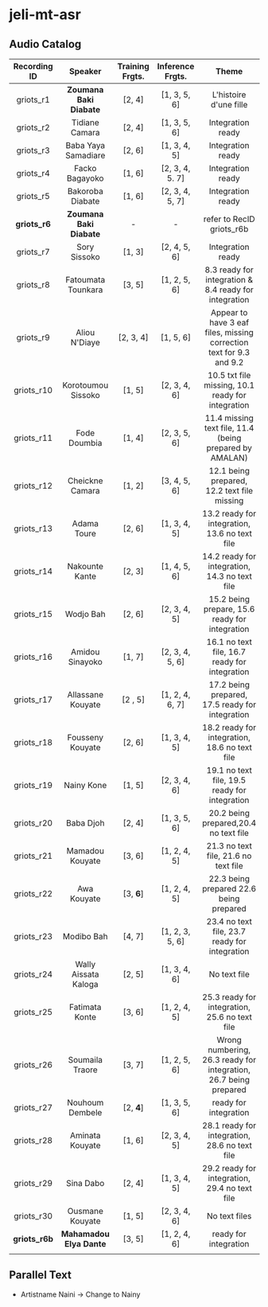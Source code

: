 # jeli-mt-asr

## Audio Catalog
| Recording ID | Speaker | Training Frgts. | Inference Frgts. | Theme | Dialect | Status |
|:--------------:|:---------:|:---------------:|:----------------:|:--------:|:-------:|:-------:|
| griots_r1 | **Zoumana Baki Diabate** | [2, 4] | [1, 3, 5, 6] | L'histoire d'une fille | Bamako | No text files |
| griots_r2 | Tidiane Camara | [2, 4] | [1, 3, 5, 6] | Integration ready |
| griots_r3 | Baba Yaya Samadiare | [2, 6] | [1, 3, 4, 5] | Integration ready |
| griots_r4 | Facko Bagayoko | [1, 6] | [2, 3, 4, 5. 7] | Integration ready |
| griots_r5 | Bakoroba Diabate | [1, 6] | [2, 3, 4, 5, 7] | Integration ready |
| **griots_r6** |  **Zoumana Baki Diabate** | - |  -  | refer to RecID griots_r6b |
| griots_r7 | Sory Sissoko | [1, 3] | [2, 4, 5, 6] | Integration ready |
| griots_r8 | Fatoumata Tounkara | [3, 5] | [1, 2, 5, 6] | 8.3 ready for integration & 8.4 ready for integration |
| griots_r9 | Aliou N'Diaye | [2, 3, 4] | [1, 5, 6] | Appear to have 3 eaf files, missing correction text for 9.3 and 9.2 |
| griots_r10 | Korotoumou Sissoko | [1, 5] | [2, 3, 4, 6] | 10.5 txt file missing,  10.1 ready for integration  |
| griots_r11 | Fode Doumbia | [1, 4] | [2, 3, 5, 6] |  11.4 missing text file, 11.4 (being prepared by AMALAN) |
| griots_r12 | Cheickne Camara | [1, 2] | [3, 4, 5, 6] | 12.1 being prepared, 12.2 text file missing |
| griots_r13 | Adama Toure | [2, 6] | [1, 3, 4, 5] | 13.2 ready for integration, 13.6 no text file |
| griots_r14 | Nakounte Kante | [2, 3] | [1, 4, 5, 6] | 14.2 ready for integration, 14.3 no text file |
| griots_r15 | Wodjo Bah | [2, 6] | [2, 3, 4, 5] | 15.2 being prepare, 15.6 ready for integration |
| griots_r16 | Amidou Sinayoko | [1, 7] | [2, 3, 4, 5, 6] | 16.1 no text file, 16.7 ready for integration |
| griots_r17 | Allassane Kouyate | [2 , 5] | [1, 2, 4, 6, 7] |  17.2 being prepared, 17.5 ready for integration |
| griots_r18 | Fousseny Kouyate | [2, 6] | [1, 3, 4, 5] | 18.2 ready for integration, 18.6 no text file |
| griots_r19 | Nainy Kone | [1, 5] | [2, 3, 4, 6] | 19.1 no text file, 19.5 ready for integration |
| griots_r20 |  Baba Djoh | [2, 4] | [1, 3, 5, 6] | 20.2 being prepared,20.4 no text file |
| griots_r21 | Mamadou Kouyate | [3, 6] | [1, 2, 4, 5] | 21.3 no text file, 21.6 no text file |
| griots_r22 | Awa Kouyate | [3, **6**] | [1, 2, 4, 5] | 22.3  being prepared 22.6 being prepared |
| griots_r23 | Modibo Bah | [4, 7] | [1, 2, 3, 5, 6] | 23.4 no text file, 23.7 ready for integration |
| griots_r24 | Wally Aissata Kaloga | [2, 5] | [1, 3, 4, 6] | No text file |
| griots_r25 | Fatimata Konte | [3, 6] | [1, 2, 4, 5] | 25.3 ready for integration, 25.6 no text file |
| griots_r26 | Soumaila Traore | [3, 7] | [1, 2, 5, 6] | Wrong numbering, 26.3 ready for integration, 26.7 being prepared |
| griots_r27 | Nouhoum Dembele | [2, **4**] | [1, 3, 5, 6] | ready for integration  |
| griots_r28 | Aminata Kouyate | [1, 6] | [2, 3, 4, 5] | 28.1 ready for integration, 28.6 no text file |
| griots_r29 | Sina Dabo | [2, 4] | [1, 3, 4, 5] | 29.2 ready for integration, 29.4  no text file |
| griots_r30 | Ousmane Kouyate | [1, 5] | [2, 3, 4, 6] | No text files |
| **griots_r6b** |  **Mahamadou Elya Dante** | [3, 5] |  [1, 2, 4, 6]  | ready for integration |
||

## Parallel Text

* Artistname Naini -> Change to Nainy
